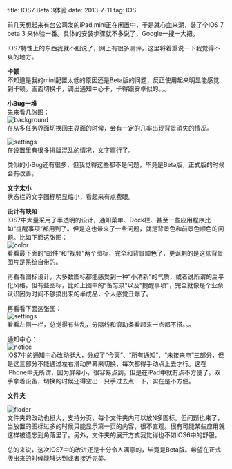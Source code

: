 title: IOS7 Beta 3体验
date: 2013-7-11
tag: IOS

前几天想起来有台公司发的iPad mini正在闲置中，于是就心血来潮，装了个IOS 7 beta 3 来体验一番。具体的安装步骤就不多说了，Google一搜一大把。

IOS7特性上的东西我就不细说了，网上有很多测评，这里将着重说一下我觉得不爽的地方。

**卡顿**  
不知道是我的mini配置太低的原因还是Beta版的问题，反正使用起来明显能感觉到卡顿。画面切换卡，调出通知中心卡，卡得跟安卓似的。。。

**小Bug一堆**  
先来看几张图：  
![background](/static/img/ios7/background.png)   
在从多任务界面切换回主界面的时候，会有一定的几率出现背景消失的情况。    

![settings](/static/img/ios7/settings.png)  
在设置里有很多排版混乱的情况，文字窜行了。  

类似的小Bug还有很多，但我觉得这些都不是问题，毕竟是Beta版，正式版的时候会有改善。

**文字太小**   
状态栏的文字图标明显缩小，看起来有点费眼。

**设计有缺陷**  
IOS7中大量采用了半透明的设计，通知菜单、Dock栏、甚至一些应用程序比如“提醒事项”都用到了。但是这也带来了一些问题，就是背景色和前景色顺色的问题。比如下面这张图：   
![color](/static/img/ios7/dock.png)    
看看最下面的“邮件”和“视频”两个图标，完全和背景顺色了，更讽刺的是这张背景图片是系统自带的。     

再看看图标设计，大多数图标都能感受到一种“小清新”的气质，或者说所谓的扁平化风格。但有些图标，比如上图中的“备忘录”以及“提醒事项”，完全就像是个业余认识因为时间不够搞出来的半成品，个人感觉丑爆了。   

再看看下面这张图：   
![settings](/static/img/ios7/settings2.png)   
看看左侧一栏，总觉得有些乱，分隔线和滚动条看起来一点都不搭。。。   

通知中心：   
![notice](/static/img/ios7/notification.png)   
IOS7中的通知中心改动挺大，分成了“今天”、“所有通知”、“未接来电”三部分，但是这三部分不能通过左右滑动屏幕来切换，每次都得手动点上去才行。这在iPhone中无所谓，因为屏幕小，很容易点到。但是在iPad中就有点不方便了。双手拿着设备，切换的时候还得空出一只手过去点一下，实在是不方便。

**文件夹**  

![floder](/static/img/ios7/floder.png)  
文件夹的改动也挺大，支持分页，每个文件夹内可以放N多图标。但问题也来了，当放置的图标过多的时候只能显示第一页的内容，很不直观。很有可能某些应用就这样被遗忘到角落里了。另外，文件夹的展开方式我觉得也不如IOS6中的舒服。

总的来说，这次IOS7中的改进还是十分令人满意的，毕竟是Beta版。希望在正式版出来的时候能够达到或者接近完美。
